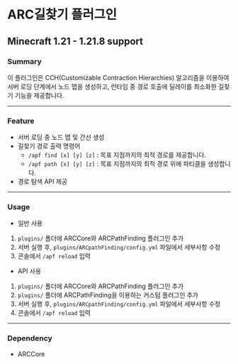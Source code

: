 # ARC길찾기 플러그인
## Minecraft 1.21 - 1.21.8 support

### Summary
이 플러그인은 CCH(Customizable Contraction Hierarchies) 알고리즘을 이용하여 서버 로딩 단계에서 노드 맵을 생성하고, 런타임 중 경로 호출에 딜레이를 최소화한 길찾기 기능을 제공합니다.

---

### Feature
- 서버 로딩 중 노드 맵 및 간선 생성
- 길찾기 경로 출력 명령어
  - `/apf find [x] [y] [z]` : 목표 지점까지의 최적 경로를 제공합니다.
  - `/apf path [x] [y] [z]` : 목표 지점까지의 최적 경로 위에 파티클을 생성합니다.
- 경로 탐색 API 제공

---

### Usage
- 일반 사용
1. `plugins/` 폴더에 ARCCore와 ARCPathFinding 플러그인 추가
2. 서버 실행 후, `plugins/ARCpathFinding/config.yml` 파일에서 세부사항 수정
3. 콘솔에서 `/apf reload` 입력

- API 사용
1. `plugins/` 폴더에 ARCCore와 ARCPathFinding 플러그인 추가
2. `plugins/` 폴더에 ARCPathFinding을 이용하는 커스텀 플러그인 추가
3. 서버 실행 후, `plugins/ARCpathFinding/config.yml` 파일에서 세부사항 수정
4. 콘솔에서 `/apf reload` 입력

---

### Dependency
- ARCCore
